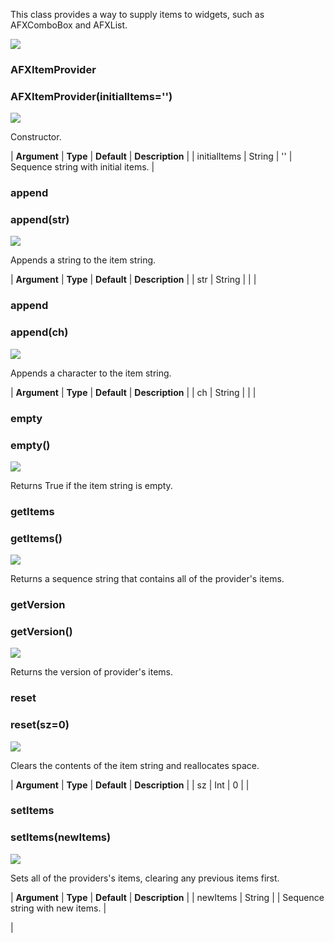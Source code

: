 This class provides a way to supply items to widgets, such as AFXComboBox and AFXList.

![](../SIMACAERefImages/gui-afxitemprovider.png)

### AFXItemProvider

###

### AFXItemProvider(initialItems='')

![](../IconsReference/butix_top_wline.png)

Constructor.

| **Argument** | **Type** | **Default** | **Description** |
| initialItems | String | '' | Sequence string with initial items. |

### append

###

### append(str)

![](../IconsReference/butix_top_wline.png)

Appends a string to the item string.

| **Argument** | **Type** | **Default** | **Description** |
| str | String | | |

### append

###

### append(ch)

![](../IconsReference/butix_top_wline.png)

Appends a character to the item string.

| **Argument** | **Type** | **Default** | **Description** |
| ch | String | | |

### empty

###

### empty()

![](../IconsReference/butix_top_wline.png)

Returns True if the item string is empty.

### getItems

###

### getItems()

![](../IconsReference/butix_top_wline.png)

Returns a sequence string that contains all of the provider's items.

### getVersion

###

### getVersion()

![](../IconsReference/butix_top_wline.png)

Returns the version of provider's items.

### reset

###

### reset(sz=0)

![](../IconsReference/butix_top_wline.png)

Clears the contents of the item string and reallocates space.

| **Argument** | **Type** | **Default** | **Description** |
| sz | Int | 0 | |

### setItems

###

### setItems(newItems)

![](../IconsReference/butix_top_wline.png)

Sets all of the providers's items, clearing any previous items first.

| **Argument** | **Type** | **Default** | **Description** |
| newItems | String | | Sequence string with new items. |

|
